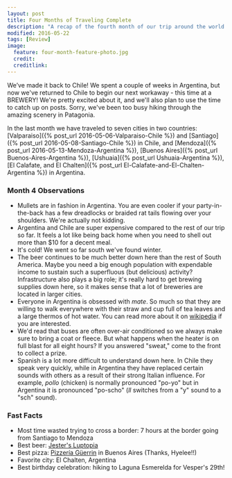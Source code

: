 ```yaml
---
layout: post
title: Four Months of Traveling Complete
description: "A recap of the fourth month of our trip around the world."
modified: 2016-05-22
tags: [Review]
image:
  feature: four-month-feature-photo.jpg
  credit: 
  creditlink: 
---
```


We’ve made it back to Chile! We spent a couple of weeks in Argentina, but now we've returned to Chile to begin our next workaway - this time at a BREWERY! We're pretty excited about it, and we'll also plan to use the time to catch up on posts. Sorry, we've been too busy hiking through the amazing scenery in Patagonia. 

In the last month we have traveled to seven cities in two countries: [Valparaiso]({% post_url 2016-05-06-Valparaiso-Chile %}) and [Santiago]({% post_url 2016-05-08-Santiago-Chile %}) in Chile, and [Mendoza]({% post_url 2016-05-13-Mendoza-Argentina %}), [Buenos Aires]({% post_url Buenos-Aires-Argentina %}), [Ushuaia]({% post_url Ushuaia-Argentina %}), [El Calafate, and El Chalten]({% post_url El-Calafate-and-El-Chalten-Argentina %}) in Argentina. 

### Month 4 Observations

- Mullets are in fashion in Argentina. You are even cooler if your party-in-the-back has a few dreadlocks or braided rat tails flowing over your shoulders. We're actually not kidding. 
- Argentina and Chile are super expensive compared to the rest of our trip so far. It feels a lot like being back home when you need to shell out more than $10 for a decent meal.
- It's cold! We went so far south we've found winter. 
- The beer continues to be much better down here than the rest of South America. Maybe you need a big enough population with expendable income to sustain such a superfluous (but delicious) activity? Infrastructure also plays a big role; it's really hard to get brewing supplies down here, so it makes sense that a lot of breweries are located in larger cities.
- Everyone in Argentina is obsessed with *mate*. So much so that they are willing to walk everywhere with their straw and cup full of tea leaves and a large thermos of hot water. You can read more about it on [wikipedia](https://en.wikipedia.org/wiki/Argentine_tea_culture) if you are interested.
- We'd read that buses are often over-air conditioned so we always make sure to bring a coat or fleece. But what happens when the heater is on full blast for all eight hours? If you answered "sweat," come to the front to collect a prize.
- Spanish is a lot more difficult to understand down here. In Chile they speak very quickly, while in Argentina they have replaced certain sounds with others as a result of their strong Italian influence. For example, *pollo* (chicken) is normally pronounced "po-yo" but in Argentina it is pronounced "po-scho" (*ll* switches from a "y" sound to a "sch" sound).

### Fast Facts

- Most time wasted trying to cross a border: 7 hours at the border going from Santiago to Mendoza
- Best beer: [Jester's Luptopia](https://untappd.com/user/veswill3/checkin/304122547)
- Best pizza: [Pizzería Güerrin](http://www.pizzeriaguerrin.com/) in Buenos Aires (Thanks, Hyelee!!)
- Favorite city: El Chalten, Argentina
- Best birthday celebration: hiking to Laguna Esmerelda for Vesper's 29th!
